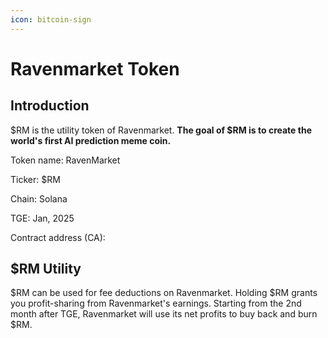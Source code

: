 ```yaml
---
icon: bitcoin-sign
---
```


# Ravenmarket Token

## Introduction <a href="#introduction" id="introduction"></a>

$RM is the utility token of Ravenmarket.  **The goal of $RM is to create the world's first AI prediction meme coin.**

Token name: RavenMarket

Ticker: $RM

Chain: Solana

TGE: Jan, 2025

Contract address (CA):&#x20;

## $RM Utility <a href="#usdsnap-utility" id="usdsnap-utility"></a>

$RM can be used for fee deductions on Ravenmarket. Holding $RM grants you profit-sharing from Ravenmarket's earnings. Starting from the 2nd month after TGE, Ravenmarket will use its net profits to buy back and burn $RM.
